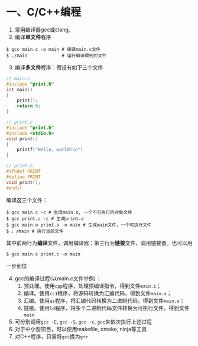 # 一、C/C++编程

1. 常用编译器gcc或clang，
2. 编译**单文件**程序
```shell
$ gcc main.c -o main # 编译main.c文件
$ ./main             # 运行编译得到的文件
```

3. 编译**多文件**程序：假设有如下三个文件
```c
// main.c
#include "print.h"
int main()
{
	print();
	return 0;
}
```
```c
// print.c
#include "print.h"
#include <stdio.h>
void print()
{
	printf("Hello, world!\n")
}
```
```c
// print.h
#ifndef PRINT
#define PRINT
void print();
#endif
```
编译这三个文件：
```shell
$ gcc main.c -c # 生成main.o, 一个不可执行的对象文件
$ gcc print.c -c # 生成print.o
$ gcc main.o print.o -o main # 生成main文件，一个可执行文件
$ 。/main # 执行当前文件
```
其中前两行为**编译**文件，调用编译器；第三行为**链接**文件，调用链接器。也可以用
```shell
$ gcc main.c print.c -o main
```
一步到位

4. gcc的编译过程(以main.c文件举例)：
	1. 预处理。使用`cpp`程序，处理预编译指令，得到文件`main.i`；
	2. 编译。使用`cc1`程序，将源码转换为汇编代码，得到文件`main.s`；
	3. 汇编。使用`as`程序，将汇编代码转换为二进制代码，得到文件`main.o`；
	4. 链接。使用`ld`程序，将多个二进制代码文件转换为可执行文件，得到文件`main`
5. 可分别调用`gcc -E`, `gcc -S`, `gcc -c`, `gcc`来依次执行上述过程
6. 对于中小型项目，可以使用makefile, cmake, ninja等工具
7. 对C++程序，只需将`gcc`换为`g++`